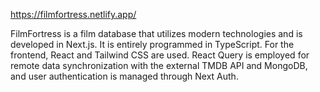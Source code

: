 https://filmfortress.netlify.app/

FilmFortress is a film database that utilizes modern technologies and
is developed in Next.js. It is entirely programmed in TypeScript. For
the frontend, React and Tailwind CSS are used. React Query is
employed for remote data synchronization with the external TMDB
API and MongoDB, and user authentication is managed through Next
Auth.
